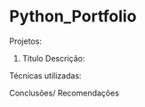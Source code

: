 # Python_Portfolio

Projetos:

1) Título
  Descrição:

  Técnicas utilizadas:

  Conclusões/ Recomendações
